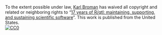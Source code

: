 To the extent possible under law,
[Karl Broman](https://github.com/kbroman)
has waived all copyright and related or neighboring rights to
&ldquo;[17 years of R/qtl: maintaining, supporting, and sustaining scientific software](https://github.com/kbroman/Talk_Chicago2017)&rdquo;.
This work is published from the United States.
<br/>
[![CC0](https://i.creativecommons.org/p/zero/1.0/88x31.png)](https://creativecommons.org/publicdomain/zero/1.0/)
